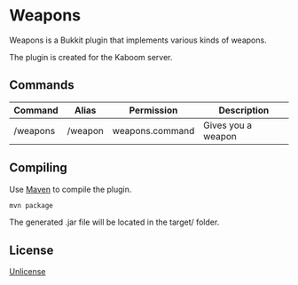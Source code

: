 # Weapons

Weapons is a Bukkit plugin that implements various kinds of weapons.

The plugin is created for the Kaboom server.

## Commands

| Command  | Alias   | Permission      | Description        |
|----------|---------|-----------------|--------------------|
| /weapons | /weapon | weapons.command | Gives you a weapon |

## Compiling

Use [Maven](https://maven.apache.org/) to compile the plugin.
```bash
mvn package
```
The generated .jar file will be located in the target/ folder.

## License
[Unlicense](https://unlicense.org/)
